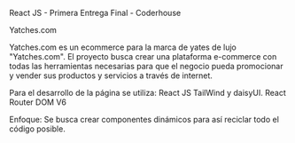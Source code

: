 React JS - Primera Entrega Final - Coderhouse 

Yatches.com

Yatches.com es un ecommerce para la marca de yates de lujo "Yatches.com". El proyecto busca crear una plataforma e-commerce con todas las herramientas necesarias para que el negocio pueda promocionar y vender sus productos y servicios a través de internet.

Para el desarrollo de la página se utiliza: 
    React JS
    TailWind y daisyUI.
    React Router DOM V6

Enfoque:
    Se busca crear componentes dinámicos para así reciclar todo el código posible.
